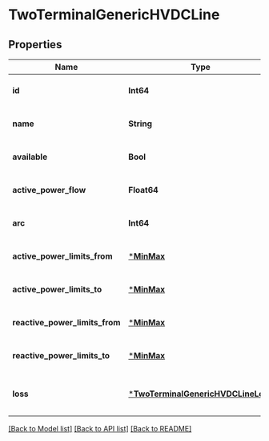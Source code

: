 # TwoTerminalGenericHVDCLine

## Properties

Name | Type | Description | Notes
------------ | ------------- | ------------- | -------------
**id** | **Int64** |  | [default to nothing]
**name** | **String** |  | [default to nothing]
**available** | **Bool** |  | [default to nothing]
**active_power_flow** | **Float64** |  | [default to nothing]
**arc** | **Int64** |  | [default to nothing]
**active_power_limits_from** | [***MinMax**](MinMax.md) |  | [default to nothing]
**active_power_limits_to** | [***MinMax**](MinMax.md) |  | [default to nothing]
**reactive_power_limits_from** | [***MinMax**](MinMax.md) |  | [default to nothing]
**reactive_power_limits_to** | [***MinMax**](MinMax.md) |  | [default to nothing]
**loss** | [***TwoTerminalGenericHVDCLineLoss**](TwoTerminalGenericHVDCLineLoss.md) |  | [optional] [default to nothing]

[[Back to Model list]](../README.md#models) [[Back to API list]](../README.md#api-endpoints) [[Back to README]](../README.md)
